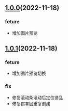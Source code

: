 ## [1.0.0]()(2022-11-18)
### feture
* 增加图片预览

## [1.0.1]()(2022-11-18)
### feture
* 增加图片预览切换

### fix
* 修复滚动条滚动后定位错乱
* 修复遮罩层重复创建
